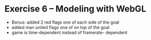 # Exercise 6 – Modeling with WebGL
* Bonus: added 2 red flags one of each side of the goal
* added man united flags one of on top of the goal
* game is time-dependent instead of framerate- dependent


